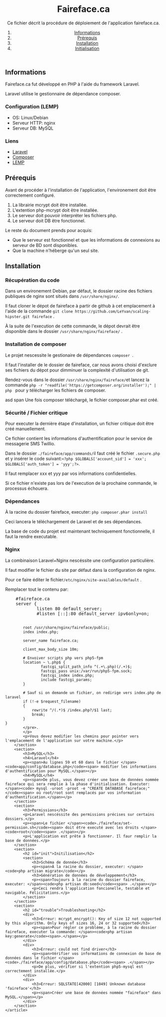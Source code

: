<div id="contenu">
    <header>
        <h1>Faireface.ca</h1>
        <p>Ce fichier décrit la procédure de déploiement de l'application faireface.ca.</p>
        <nav>
            <ol>
                <li><a href="#info">Informations</a></li>
                <li><a href="#prereq">Prérequis</a></li>
                <li><a href="#install">Installation</a></li>
                <li><a href="#init">Initialisation</a></li>
            </ol>
        </nav>
    </header>
    <article>
        <section>
            <h2 id="info">Informations</h2>
            <p>Faireface.ca fut développé en PHP à l'aide du framework Laravel.</p>
            <p>Laravel utilise le gestionnaire de dépendance composer.</p>
            <section>
                <h3>Configuration (LEMP)</h3>
                <ul>
                    <li>OS: Linux/Debian</li>
                    <li>Serveur HTTP: nginx</li>
                    <li>Serveur DB: MySQL</li>
                </ul>
            </section>
            <h3>Liens</h3>
            <ul>
                <li><a href="http://laravel.com/">Laravel</a></li>
                <li><a href="https://getcomposer.org/">Composer</a></li>
                <li><a href="http://en.wikipedia.org/wiki/LAMP_(software_bundle)">LEMP</a></li>
            </ul>
        </section>
        <section>
            <h2 id="prereq">Prérequis</h2>
            <p>Avant de procéder à l'installation de l'application, l'environement doit être correctement configuré.</p>
            <ol>
                <li>La librairie mcrypt doit être installée.</li>
                <li>L'extention php-mcrypt doit être installée.</li>
                <li>Le serveur doit pouvoir interpréter les fichiers php.</li>
                <li>Le serveur doit DB être fonctionnel.</li>
            </ol>
            <p>Le reste du document prends pour acquis:</p>
            <ul>
                <li>Que le serveur est fonctionnel et que les informations de connexions au serveur de BD sont disponibles.</li>
                <li>Que la machine n'héberge qu'un seul site.</li>
            </ul>
        </section>
        <section>
            <h2 id="install">Installation</h2>
            <h3>Récupération du code</h3>
            <p><span>Dans un environement Debian, par défaut, le dossier racine des fichiers publiques de nginx sont situés dans </span><code>/usr/share/nginx/</code><span>.</span></p>
            <p>
                <span>Il faut </span>
                <attr title="Il s&#39;agit de récupérer les fichiers du contrôle de source dans un emplacement local.">cloner </attr>
                <span>le dépot de faireface à partir de github à cet emplacement à l'aide de la commande </span><code>git clone https://github.com/LeYvan/scaling-hipster.git faireface</code><span> .</span>
            </p>
            <p><span>À la suite de l'execution de cette commande, le dépot devrait être disponible dans le dossier </span><code>/usr/share/nginx/faireface/</code><span> .</span></p>
            <h3>Installation de composer</h3>
            <p><span>Le projet nescessite le gestionaire de dépendances </span><code>composer </code><span>.</span></p>
            <p>Il faut l'installer de le dossier de faireface, car nous avons choisi d'exclure ses fichiers du dépot pour dimminuer la complexité d'utilisation de git.</p>
            <p>
                <span>Rendez-vous dans le dossier </span><code>/usr/share/nginx/faireface/</code><span>et lancez la commande </span><code>php -r "readfile('https://getcomposer.org/installer');" | php </code>
                <pour>pour y télécharger les fichiers de composer.</pour>
            </p>
            <p>asd
                span Une fois composer téléchargé, le fichier composer.phar est créé.
            </p>
            <h3>Sécurité / Fichier critique</h3>
            <p>Pour executer la dernière étape d'installation, un fichier critique doit être créé manuellement.</p>
            <p>Ce fichier contient les informations d'authentification pour le service de messagerie SMS Twillio.</p>
            <p><span>Dans le dossier </span><code>./faireface/app/commands/</code><span>il faut créé le fichier </span><code>.secure.php</code><span> et y insérer le code suivant:</span><code>&lt;?php $GLOBALS['account_sid'] = 'xxx'; $GLOBALS['auth_token'] = 'yyy';?&gt;</code><span>.</span></p>
            <p>Il faut remplacer xxx et yyy par vos informations confidentielles. </p>
            <p>Si ce fichier n'existe pas lors de l'execution de la prochaine commande, le processus échouera.</p>
        </section>
        <section>
            <h3>Dépendances</h3>
            <p><span>À la racine du dossier faireface, executer: </span><code>php composer.phar install</code></p>
            <p>Ceci lancera le téléchargement de Laravel et de ses dépendances.</p>
            <p>La base de code du projet est maintenant techniquement fonctionnelle, il faut la rendre executable.</p>
        </section>
        <section>
            <h3>Nginx</h3>
            <p>La combinaison Laravel+Nginx nescéssite une configuration particulière.</p>
            <p>Il faut modifier le fichier du site par défaut dans la configuration de nginx.</p>
            <p><span>Pour ce faire éditer le fichier</span><code>/etc/nginx/site-availables/default</code><span> .</span></p>
            <p><span>Remplacer tout le contenu par:</span>
            <pre>
    #faireface.ca
    server {
            listen 80 default_server;
            #listen [::]:80 default_server ipv6only=on;
     
            root /usr/share/nginx/faireface/public;
            index index.php;
     
            server_name faireface.ca;
     
            client_max_body_size 10m;

            # Envoiver scripts php vers php5-fpm
            location ~ \.php$ {
                    fastcgi_split_path_info ^(.+\.php)(/.+)$;
                    fastcgi_pass unix:/var/run/php5-fpm.sock;
                    fastcgi_index index.php;
                    include fastcgi_params;
            }
     
            # Sauf si on demande un fichier, on redirige vers index.php de laravel
            if (!-e $request_filename)
            {
                rewrite ^/(.*)$ /index.php?/$1 last;
                break;
            }
    }
            </pre>.
            </p>
            <p>Vous devez modifier les chemins pour pointer vers l'emplacement de l'application sur votre machine.</p>
        </section>
        <section>
            <h3>MySQL</h3>
            <h4>Laravel</h4>
            <p><span>Au lignes 59 et 60 dans le fichier </span><code>app/config/database.php</code><span> modifier les informations d'authentification pour MySQL.</span></p>
            <h4>MySQL</h4>
            <p><span>De plus, vous devez créer une base de données nommée faireface qui sera remplie à la phase d'initialisation. Executer: </span><code> mysql -uroot -proot -e "CREATE DATABASE faireface;"</code><span> où root/root sont remplacés par vos information d'authentification.</span></p>
        </section>
        <section>
            <h3>Permissions</h3>
            <p>Laravel nescéssite des permissions précises sur certains dossiers.</p>
            <p><span>Le fichier </span><code>./faireface/set-permission.sh</code><span> doit être executé avec les droits </span><code>root</code><span> .</span></p>
            <p>L'application est prête à fonctionner. Il faur remplir la base de données.</p>
        </section>
        <section>
            <h2 id="init">Initilisation</h2>
            <section>
                <h3>Schéma de donnée</h3>
                <p><span>À la racine du dossier, executer: </span><code>php artisan migrate</code></p>
                <h3>Génération de données de développement</h3>
                <p><span>Toujours à la racine du dossier faireface, executer: </span><code>php artisan db:seed</code><span> .</span></p>
                <p>Ceci rendra l'application foncionelle, testable et navigable. Félicitations.</p>
            </section>
        </section>
        <section>
            <h2 id="trouble">Troubleshooting</h2>
            <div>
                <h3>Erreur: mcrypt_encrypt(): Key of size 12 not supported by this algorithm. Only keys of sizes 16, 24 or 32 supported</h3>
                <p><span>Pour régler ce problème, à la racine du dossier faireface, executer la commande: </span><code>php artisan key:generate</code><span>.</span></p>
            </div>
            <div>
                <h3>Erreur: could not find driver</h3>
                <p><span>Vérifier vos informations de connexion de base de données dans le fichier </span><code>./faireface/app/config/database.php</code><span> .</span></p>
                <p>De plus, vérifier si l'extention php5-mysql est correctement installée.</p>
            </div>
            <div>
                <h3>Erreur: SQLSTATE[42000] [1049] Unknown database 'faireface'</h3>
                <p><span>Créer une base de données nommée "faireface" dans MySQL.</span></p>
            </div>
        </section>
    </article>
</div>
